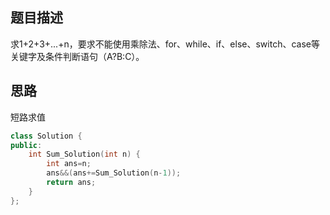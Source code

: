 ## 题目描述
求1+2+3+...+n，要求不能使用乘除法、for、while、if、else、switch、case等关键字及条件判断语句（A?B:C）。

## 思路
短路求值
```c++
class Solution {
public:
    int Sum_Solution(int n) {
        int ans=n;
        ans&&(ans+=Sum_Solution(n-1));
        return ans;
    }
};
```